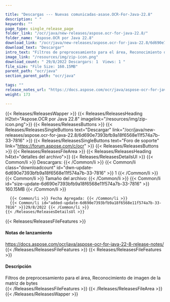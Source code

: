 ```yaml
---

title: "Descargas --- Nuevas comunicadas-asase.OCR-For-Java-22.8"
description: " "
keywords: ""
page_type: single_release_page
folder_link: "/ocr/java/new-releases/aspose.ocr-for-java-22.8/"
folder_name: "Aspose.OCR por Java 22.8"
download_link: "/ocr/java/new-releases/aspose.ocr-for-java-22.8/6d690e7393bfb9a18f6568e11f574a7b-33-7816"
download_text: "Descargar"
intro_text: "Filtros de preprocesamiento para el área, Reconocimiento de imagen de la matriz de bytes"
image_link: "/resources/img/zip-icon.png"
download_count: " 29/8/2022 Descargars: 1  Views: 1 "
file_size: "File Size: 160.15MB"
parent_path: "ocr/java"
section_parent_path: "ocr/java"

tags: ""
release_notes_url: "https://docs.aspose.com/ocr/java/aspose-ocr-for-java-22-8-release-notes/"
weight: 173

---
```


{{< Releases/ReleasesWapper >}}
  {{< Releases/ReleasesHeading H2txt="Aspose.OCR por Java 22.8" imagelink="/resources/img/zip-icon.png">}}
  {{< Releases/ReleasesButtons >}}
    {{< Releases/ReleasesSingleButtons text="Descargar" link="/ocr/java/new-releases/aspose.ocr-for-java-22.8/6d690e7393bfb9a18f6568e11f574a7b-33-7816" >}}
    {{< Releases/ReleasesSingleButtons text="Foro de soporte" link="https://forum.aspose.com/c/ocr" >}}
  {{< Releases/ReleasesButtons >}}
  {{< Releases/ReleasesFileArea >}}
    {{< Releases/ReleasesHeading h4txt="detalles del archivo">}}
    {{< Releases/ReleasesDetailsUl >}}
      {{< Common/li >}} Descargars: {{< /Common/li >}}
      {{< Common/li class="downloadcount" id="dwn-update-6d690e7393bfb9a18f6568e11f574a7b-33-7816" >}} 1 {{< /Common/li >}}
      {{< Common/li >}} Tamaño del archivo: {{< /Common/li >}}
      {{< Common/li id="size-update-6d690e7393bfb9a18f6568e11f574a7b-33-7816" >}} 160.15MB {{< /Common/li >}}

      {{< Common/li >}} Fecha Agregada: {{< /Common/li >}}
      {{< Common/li id="added-update-6d690e7393bfb9a18f6568e11f574a7b-33-7816" >}}29/8/2022 {{< /Common/li >}}
    {{< /Releases/ReleasesDetailsUl >}}

  {{< Releases/ReleasesFileFeatures >}}
      <h4>Notas de lanzamiento</h4><div><a href='https://docs.aspose.com/ocr/java/aspose-ocr-for-java-22-8-release-notes/'>https://docs.aspose.com/ocr/java/aspose-ocr-for-java-22-8-release-notes/</a></div>
  {{< /Releases/ReleasesFileFeatures >}}
  {{< Releases/ReleasesFileFeatures >}}
      <h4>Descripción</h4><div class="HTMLDescription">Filtros de preprocesamiento para el área, Reconocimiento de imagen de la matriz de bytes</div>
  {{< /Releases/ReleasesFileFeatures >}}
 {{< /Releases/ReleasesFileArea >}}
{{< /Releases/ReleasesWapper >}}


